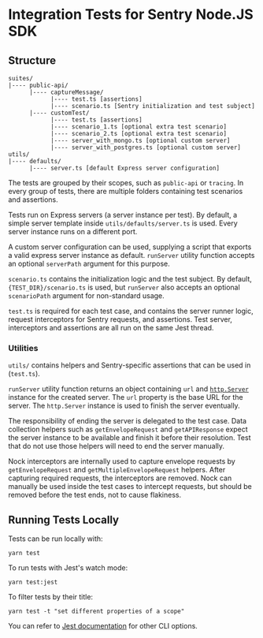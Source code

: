 # Integration Tests for Sentry Node.JS SDK

## Structure

```
suites/
|---- public-api/
      |---- captureMessage/
            |---- test.ts [assertions]
            |---- scenario.ts [Sentry initialization and test subject]
      |---- customTest/
            |---- test.ts [assertions]
            |---- scenario_1.ts [optional extra test scenario]
            |---- scenario_2.ts [optional extra test scenario]
            |---- server_with_mongo.ts [optional custom server]
            |---- server_with_postgres.ts [optional custom server]
utils/
|---- defaults/
      |---- server.ts [default Express server configuration]
```

The tests are grouped by their scopes, such as `public-api` or `tracing`. In every group of tests, there are multiple folders containing test scenarios and assertions.

Tests run on Express servers (a server instance per test). By default, a simple server template inside `utils/defaults/server.ts` is used. Every server instance runs on a different port.

A custom server configuration can be used, supplying a script that exports a valid express server instance as default. `runServer` utility function accepts an optional `serverPath` argument for this purpose.

`scenario.ts` contains the initialization logic and the test subject. By default, `{TEST_DIR}/scenario.ts` is used, but `runServer` also accepts an optional `scenarioPath` argument for non-standard usage.

`test.ts` is required for each test case, and contains the server runner logic, request interceptors for Sentry requests, and assertions. Test server, interceptors and assertions are all run on the same Jest thread.

### Utilities

`utils/` contains helpers and Sentry-specific assertions that can be used in (`test.ts`).

`runServer` utility function returns an object containing `url` and [`http.Server`](https://nodejs.org/dist/latest-v16.x/docs/api/http.html#class-httpserver)  instance for the created server. The `url` property is the base URL for the server. The `http.Server` instance is used to finish the server eventually.

The responsibility of ending the server is delegated to the test case. Data collection helpers such as `getEnvelopeRequest` and `getAPIResponse` expect the server instance to be available and finish it before their resolution. Test that do not use those helpers will need to end the server manually.

Nock interceptors are internally used to capture envelope requests by `getEnvelopeRequest` and `getMultipleEnvelopeRequest` helpers. After capturing required requests, the interceptors are removed. Nock can manually be used inside the test cases to intercept requests, but should be removed before the test ends, not to cause flakiness.

## Running Tests Locally

Tests can be run locally with:

`yarn test`

To run tests with Jest's watch mode:

`yarn test:jest`

To filter tests by their title:

`yarn test -t "set different properties of a scope"`

You can refer to [Jest documentation](https://jestjs.io/docs/cli) for other CLI options.
